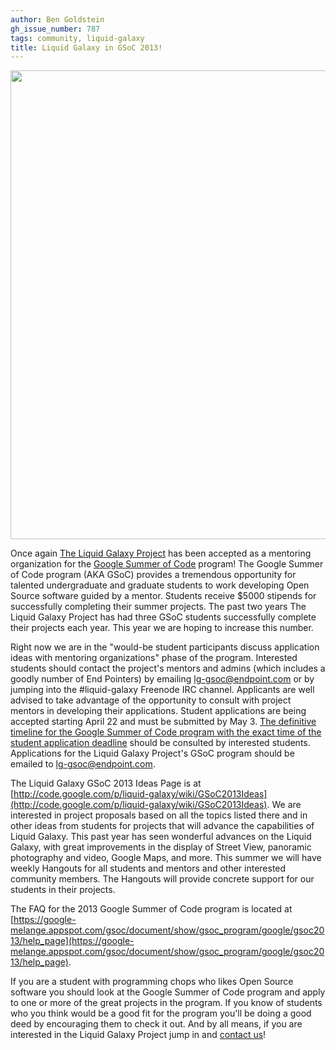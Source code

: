```yaml
---
author: Ben Goldstein
gh_issue_number: 787
tags: community, liquid-galaxy
title: Liquid Galaxy in GSoC 2013!
---
```


<img alt="" border="0" src="/blog/2013/04/10/liquid-galaxy-in-gsoc-2013/image-0.jpeg" style="width: 750px;"/>

Once again [The Liquid Galaxy Project](http://code.google.com/p/liquid-galaxy) has been accepted as a mentoring organization for the [Google Summer of Code](http://www.google-melange.com/gsoc/homepage/google/gsoc2013) program! The Google Summer of Code program (AKA GSoC) provides a tremendous opportunity for talented undergraduate and graduate students to work developing Open Source software guided by a mentor. Students receive $5000 stipends for successfully completing their summer projects. The past two years The Liquid Galaxy Project has had three GSoC students successfully complete their projects each year. This year we are hoping to increase this number.

Right now we are in the "would-be student participants discuss application ideas with mentoring organizations" phase of the program. Interested students should contact the project's mentors and admins (which includes a goodly number of End Pointers) by emailing lg-gsoc@endpoint.com or by jumping into the #liquid-galaxy Freenode IRC channel. Applicants are well advised to take advantage of the opportunity to consult with project mentors in developing their applications. Student applications are being accepted starting April 22 and must be submitted by May 3. [The definitive timeline for the Google Summer of Code program with the exact time of the student application deadline](http://www.google-melange.com/gsoc/events/google/gsoc2013) should be consulted by interested students. Applications for the Liquid Galaxy Project's GSoC program should be emailed to [lg-gsoc@endpoint.com](mailto:lg-gsoc@endpoint.com).

The Liquid Galaxy GSoC 2013 Ideas Page is at [http://code.google.com/p/liquid-galaxy/wiki/GSoC2013Ideas](http://code.google.com/p/liquid-galaxy/wiki/GSoC2013Ideas). We are interested in project proposals based on all the topics listed there and in other ideas from students for projects that will advance the capabilities of Liquid Galaxy. This past year has seen wonderful advances on the Liquid Galaxy, with great improvements in the display of Street View, panoramic photography and video, Google Maps, and more. This summer we will have weekly Hangouts for all students and mentors and other interested community members. The Hangouts will provide concrete support for our students in their projects.

The FAQ for the 2013 Google Summer of Code program is located at [https://google-melange.appspot.com/gsoc/document/show/gsoc_program/google/gsoc2013/help_page](https://google-melange.appspot.com/gsoc/document/show/gsoc_program/google/gsoc2013/help_page).

If you are a student with programming chops who likes Open Source software you should look at the Google Summer of Code program and apply to one or more of the great projects in the program. If you know of students who you think would be a good fit for the program you'll be doing a good deed by encouraging them to check it out. And by all means, if you are interested in the Liquid Galaxy Project jump in and [contact us](mailto:lg-gsoc@endpoint.com)!
